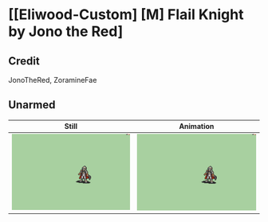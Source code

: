 # [\[Eliwood-Custom\] \[M\] Flail Knight by Jono the Red]

## Credit

JonoTheRed, ZoramineFae
	
## Unarmed

| Still | Animation |
| :---: | :-------: |
| ![Unarmed still](./Unarmed_000.png) | ![Unarmed animation](./Unarmed.gif) |
